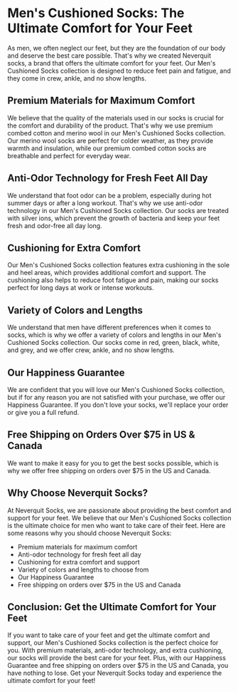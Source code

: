 # Men's Cushioned Socks: The Ultimate Comfort for Your Feet

As men, we often neglect our feet, but they are the foundation of our body and deserve the best care possible. That's why we created Neverquit socks, a brand that offers the ultimate comfort for your feet. Our Men's Cushioned Socks collection is designed to reduce feet pain and fatigue, and they come in crew, ankle, and no show lengths. 

## Premium Materials for Maximum Comfort

We believe that the quality of the materials used in our socks is crucial for the comfort and durability of the product. That's why we use premium combed cotton and merino wool in our Men's Cushioned Socks collection. Our merino wool socks are perfect for colder weather, as they provide warmth and insulation, while our premium combed cotton socks are breathable and perfect for everyday wear. 

## Anti-Odor Technology for Fresh Feet All Day

We understand that foot odor can be a problem, especially during hot summer days or after a long workout. That's why we use anti-odor technology in our Men's Cushioned Socks collection. Our socks are treated with silver ions, which prevent the growth of bacteria and keep your feet fresh and odor-free all day long. 

## Cushioning for Extra Comfort

Our Men's Cushioned Socks collection features extra cushioning in the sole and heel areas, which provides additional comfort and support. The cushioning also helps to reduce foot fatigue and pain, making our socks perfect for long days at work or intense workouts. 

## Variety of Colors and Lengths

We understand that men have different preferences when it comes to socks, which is why we offer a variety of colors and lengths in our Men's Cushioned Socks collection. Our socks come in red, green, black, white, and grey, and we offer crew, ankle, and no show lengths. 

## Our Happiness Guarantee

We are confident that you will love our Men's Cushioned Socks collection, but if for any reason you are not satisfied with your purchase, we offer our Happiness Guarantee. If you don't love your socks, we'll replace your order or give you a full refund. 

## Free Shipping on Orders Over $75 in US & Canada

We want to make it easy for you to get the best socks possible, which is why we offer free shipping on orders over $75 in the US and Canada. 

## Why Choose Neverquit Socks?

At Neverquit Socks, we are passionate about providing the best comfort and support for your feet. We believe that our Men's Cushioned Socks collection is the ultimate choice for men who want to take care of their feet. Here are some reasons why you should choose Neverquit Socks: 

- Premium materials for maximum comfort
- Anti-odor technology for fresh feet all day
- Cushioning for extra comfort and support
- Variety of colors and lengths to choose from
- Our Happiness Guarantee
- Free shipping on orders over $75 in the US and Canada

## Conclusion: Get the Ultimate Comfort for Your Feet

If you want to take care of your feet and get the ultimate comfort and support, our Men's Cushioned Socks collection is the perfect choice for you. With premium materials, anti-odor technology, and extra cushioning, our socks will provide the best care for your feet. Plus, with our Happiness Guarantee and free shipping on orders over $75 in the US and Canada, you have nothing to lose. Get your Neverquit Socks today and experience the ultimate comfort for your feet!
